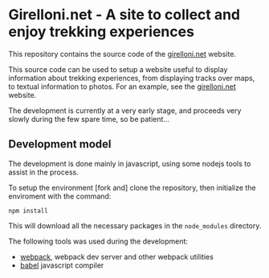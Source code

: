 # Girelloni.net - A site to collect and enjoy trekking experiences

This repository contains the source code of the [girelloni.net](https://www.girelloni.net) website.

This source code can be used to setup a website useful to display information about trekking experiences, from displaying tracks over maps, to textual information to photos. For an example, see the [girelloni.net](https://www.girelloni.net) website.

The development is currently at a very early stage, and proceeds very slowly during the few spare time, so be patient...

## Development model

The development is done mainly in javascript, using some nodejs tools to assist in the process.

To setup the environment [fork and] clone the repository, then initialize the enviroment with the command:

```
npm install
```

This will download all the necessary packages in the `node_modules` directory.

The following tools was used during the development:

 - [webpack](https://webpack.js.org/), webpack dev server and other webpack utilities
 - [babel](https://babeljs.io/) javascript compiler
 

